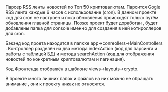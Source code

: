 Парсер RSS ленты новостей по Топ 50 криптовалютам. Парсится Gogle RSS лента каждые 6 часов с использование (cron). В данном проекте код  для cron не настроен и пока обновления происходят только путём
обновления главной страницы. Позже проект будет доработан , будет добавлены папка для console именно для создания в ней котнроллеров для cron.

Бэкэнд код проета находится в папкке app->conreollers->MainControllers . Контроллер разделён на два метода indexAction (код для парсинга и работы с таблицей БД) и метода searchAction (код для отображения новостей по конкретным криптовалютам
и пагинация). 

Код Фронтенда отображён в шаблоне views->layouts->crypto.   

В проекте много лишних папок и файлов на них можно не обращать внимание , они к проекту никак не относятся. 




